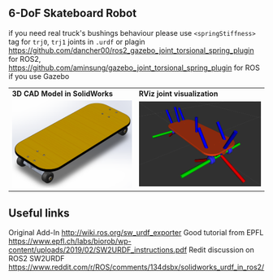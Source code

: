 ## 6-DoF Skateboard Robot

if you need real truck's bushings behaviour please use `<springStiffness>` tag for `trj0`, `trj1` joints in `.urdf` or plagin https://github.com/dancher00/ros2_gazebo_joint_torsional_spring_plugin for ROS2, https://github.com/aminsung/gazebo_joint_torsional_spring_plugin for ROS if you use Gazebo 

<div align="center">
  <table>
    <tr>
      <td><b>3D CAD Model in SolidWorks</b></td>
      <td><b>RViz joint visualization</b></td>
    </tr>
    <tr>
      <td><img src="skateboard.png" width="400" alt="3D CAD Model in SolidWorks"/></td>
      <td><img src="RViz_joints.png" width="400" alt="RViz"/></td>
    </tr>
  </table>
</div>

## Useful links
Original Add-In http://wiki.ros.org/sw_urdf_exporter
Good tutorial from EPFL https://www.epfl.ch/labs/biorob/wp-content/uploads/2019/02/SW2URDF_instructions.pdf
Redit discussion on ROS2 SW2URDF https://www.reddit.com/r/ROS/comments/134dsbx/solidworks_urdf_in_ros2/
